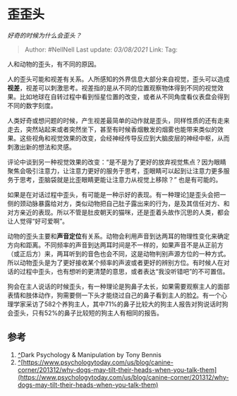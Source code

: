 # 歪歪头
*好奇的时候为什么会歪头？*

> Author: #NellNell
> Last update: *03/08/2021*
> Link:
> Tag:

人和动物的歪头，有不同的原因。

人的歪头可能和视差有关系。人所感知的外界信息大部分来自视觉，歪头可以造成**视差**，视差可以刺激思考。视差指的是从不同的位置观察物体得到不同的视觉效果。比如地球在自转过程中看到恒星位置的改变，或者从不同角度看仪表盘会得到不同的数字刻度。

人类好奇或想问题的时候，产生视差最简单的动作就是歪头，同样性质的还有走来走去，突然站起来或者突然坐下，甚至有时候香烟散发的烟雾也能带来类似的效果。这些视角和视觉效果的改变，会经神经传导反应到大脑皮层的神经中枢，从而刺激出新的想法和灵感。

评论中谈到另一种视觉效果的改变：“是不是为了更好的放弃视觉焦点？因为眼睛聚焦会吸引注意力，让注意力更好的服务于思考，歪眼睛可以起到让注意力更多服务于思考，歪脑袋就是比歪眼睛更能让注意力从视觉上移除？” 也是有可能的。

如果是在对话过程中歪头，有可能是一种示好的表现。有一种理论[1](#ref_1)是歪头会把一侧的颈动脉暴露给对方，类似动物把自己肚子露出来的行为，是及其信任对方、和对方亲近的表现。所以不管是肚皮朝天的猫咪，还是歪着头故作沉思的人类，都会让人觉得“好可爱啊”。

动物的歪头主要和**声音定位**有关系。动物会利用声音到达两耳的物理性变化来确定方向和距离。不同频率的声音到达两耳时间是不一样的，如果声音不是从正前方（或正后方）来，两耳听到的音色也会不同，这是动物判别声源方位的一种方式。所以动物歪头是为了更好接收某个频率的声波或者更好的辨别方位。有时候人在对话的过程中歪头，也有想听的更清楚的意思，或者表达“我没听错吧”的不可置信。

狗会在主人说话的时候歪头，有一种理论是狗鼻子太长，如果需要观察主人的面部表情和肢体动作，狗需要侧一下头才能绕过自己的鼻子看到主人的脸[2](#ref_2)。有一个心理学家采访了582个养狗主人，其中71%的鼻子比较大的狗主人报告对狗说话时狗会歪头，只有52%的鼻子比较短的狗主人有相同的报告。

## 参考

1.  [^](#ref_1_0)Dark Psychology & Manipulation by Tony Bennis
2.  [^](#ref_2_0)[https://www.psychologytoday.com/us/blog/canine-corner/201312/why-dogs-may-tilt-their-heads-when-you-talk-them](https://www.psychologytoday.com/us/blog/canine-corner/201312/why-dogs-may-tilt-their-heads-when-you-talk-them)
